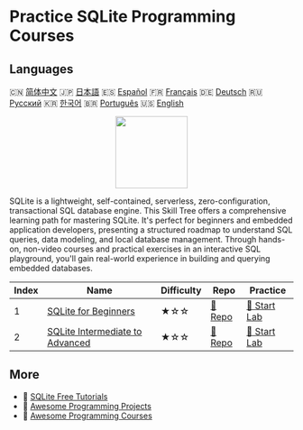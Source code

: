 # Practice SQLite Programming Courses

## Languages

🇨🇳 [简体中文](README_zh.md) 🇯🇵 [日本語](README_ja.md) 🇪🇸 [Español](README_es.md) 🇫🇷 [Français](README_fr.md) 🇩🇪 [Deutsch](README_de.md) 🇷🇺 [Русский](README_ru.md) 🇰🇷 [한국어](README_ko.md) 🇧🇷 [Português](README_pt.md) 🇺🇸 [English](README.md) 

<div align="center">
<img width="128px" src="https://file.labex.io/path/yNOqpRQSmPL4.png">
</div>

SQLite is a lightweight, self-contained, serverless, zero-configuration, transactional SQL database engine. This Skill Tree offers a comprehensive learning path for mastering SQLite. It's perfect for beginners and embedded application developers, presenting a structured roadmap to understand SQL queries, data modeling, and local database management. Through hands-on, non-video courses and practical exercises in an interactive SQL playground, you'll gain real-world experience in building and querying embedded databases.

|   Index | Name                                                                                        | Difficulty   | Repo                                                                     | Practice                                                                 |
|---------|---------------------------------------------------------------------------------------------|--------------|--------------------------------------------------------------------------|--------------------------------------------------------------------------|
|       1 | [SQLite for Beginners](https://labex.io/courses/sqlite-for-beginners)                       | ★☆☆          | [🔗 Repo](https://github.com/labex-labs/sqlite-for-beginners)            | [🚀 Start Lab](https://labex.io/courses/sqlite-for-beginners)            |
|       2 | [SQLite Intermediate to Advanced](https://labex.io/courses/sqlite-intermediate-to-advanced) | ★☆☆          | [🔗 Repo](https://github.com/labex-labs/sqlite-intermediate-to-advanced) | [🚀 Start Lab](https://labex.io/courses/sqlite-intermediate-to-advanced) |

## More

- 🔗 [SQLite Free Tutorials](https://github.com/labex-labs/sqlite-free-tutorials)
- 🔗 [Awesome Programming Projects](https://github.com/labex-labs/awesome-programming-projects)
- 🔗 [Awesome Programming Courses](https://github.com/labex-labs/awesome-programming-courses)

